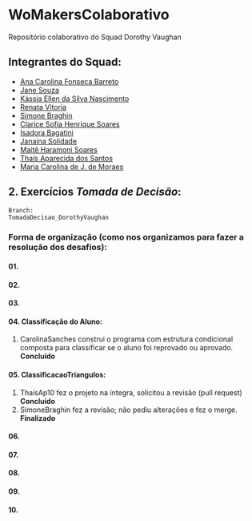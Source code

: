 # WoMakersColaborativo
Repositório colaborativo do Squad Dorothy Vaughan

## Integrantes do Squad:
- [Ana Carolina Fonseca Barreto]()
- [Jane Souza](https://github.com/janessf)
- [Kássia Ellen da Silva Nascimento]()
- [Renata Vitoria]()
- [Simone Braghin](https://github.com/SimoneBraghin)
- [Clarice Sofia Henrique Soares](https://github.com/claricesoares)
- [Isadora Bagatini]()
- [Janaina Solidade]()
- [Maitê Haramoni Soares](https://github.com/maiharamoni)
- [Thaís Aparecida dos Santos]()
- [Maria Carolina de J. de Moraes](https://github.com/CarolinaSanches24)

## 2. Exercícios *Tomada de Decisão*:  
    Branch:  
    TomadaDecisao_DorothyVaughan
### Forma de organização (como nos organizamos para fazer a resolução dos desafios):
#### 01.
#### 02.
#### 03.

#### 04. Classificação do Aluno:
1. CarolinaSanches construi o programa com estrutura condicional composta para classificar se o aluno foi reprovado ou aprovado.
**Concluído**

#### 05. ClassificacaoTriangulos:
1. ThaisAp10 fez o projeto na íntegra, solicitou a revisão (pull request)  
**Concluído**
2. SimoneBraghin fez a revisão; não pediu alterações e fez o merge.  
**Finalizado**

#### 06.
#### 07. 
#### 08.
#### 09.
#### 10.